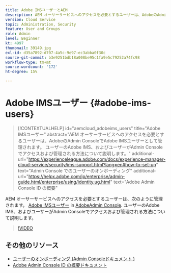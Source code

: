 ```yaml
---
title: Adobe IMSユーザーとAEM
description: AEM オーサーサービスへのアクセスを必要とするユーザーは、AdobeのAdmin ConsoleでAdobe IMSユーザーとして管理されます。 ユーザーのAdobe IMS、およびユーザーがAdmin Consoleでアクセスおよび管理される方法について説明します。
version: Cloud Service
topic: Administration, Security
feature: User and Groups
role: Admin
level: Beginner
kt: 4997
thumbnail: 39149.jpg
exl-id: d35a7892-d707-4a5c-9e97-ec3abba0f30c
source-git-commit: b3e9251bdb18a008be95c1fa9e5c79252a74fc98
workflow-type: tm+mt
source-wordcount: '172'
ht-degree: 15%

---
```


# Adobe IMSユーザー {#adobe-ims-users}

>[!CONTEXTUALHELP]
>id="aemcloud_adobeims_users"
>title="Adobe IMSユーザー"
>abstract="AEM オーサーサービスへのアクセスを必要とするユーザーは、AdobeのAdmin ConsoleでAdobe IMSユーザーとして管理されます。 ユーザーのAdobe IMS、およびユーザーがAdmin Consoleでアクセスおよび管理される方法について説明します。"
>additional-url="https://experienceleague.adobe.com/docs/experience-manager-cloud-service/security/ims-support.html?lang=en#how-to-set-up" text="Admin Console でのユーザーのオンボーディング"
>additional-url="https://helpx.adobe.com/jp/enterprise/admin-guide.html/enterprise/using/identity.ug.html" text="Adobe Admin Console ID の概要"

AEM オーサーサービスへのアクセスを必要とするユーザーは、次のように管理されます。 [Adobe IMSユーザー](https://helpx.adobe.com/jp/enterprise/using/set-up-identity.html) in [AdobeAdmin Console](https://adminconsole.adobe.com). ユーザーのAdobe IMS、およびユーザーがAdmin Consoleでアクセスおよび管理される方法について説明します。

>[!VIDEO](https://video.tv.adobe.com/v/39149?quality=12&learn=on)

## その他のリソース

+ [ユーザーのオンボーディング (Admin Consoleドキュメント )](https://experienceleague.adobe.com/docs/experience-manager-cloud-service/security/ims-support.html#onboarding-users-in-admin-console)
+ [Adobe Admin Console ID の概要ドキュメント](https://helpx.adobe.com/jp/enterprise/using/identity.html)
